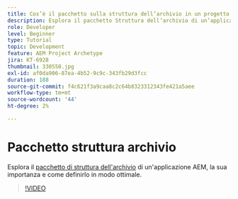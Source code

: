 ```yaml
---
title: Cos’è il pacchetto sulla struttura dell’archivio in un progetto AEM?
description: Esplora il pacchetto Struttura dell’archivio di un’applicazione AEM, la sua importanza e come definirlo correttamente.
role: Developer
level: Beginner
type: Tutorial
topic: Development
feature: AEM Project Archetype
jira: KT-6928
thumbnail: 330550.jpg
exl-id: af0da906-87ea-4b52-9c9c-343fb29d3fcc
duration: 188
source-git-commit: f4c621f3a9caa8c2c64b8323312343fe421a5aee
workflow-type: tm+mt
source-wordcount: '44'
ht-degree: 2%

---
```


# Pacchetto struttura archivio

Esplora il [pacchetto di struttura dell&#39;archivio](https://experienceleague.adobe.com/docs/experience-manager-cloud-service/implementing/developing/repository-structure-package.html?lang=it) di un&#39;applicazione AEM, la sua importanza e come definirlo in modo ottimale.

>[!VIDEO](https://video.tv.adobe.com/v/330550?quality=12&learn=on)

